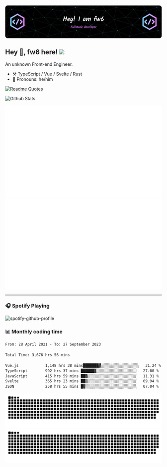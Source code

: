 ![Header](github-header-image.png)

## Hey 👋, fw6 here! <img src="https://github.githubassets.com/images/mona-whisper.gif" height="24" />


An unknown Front-end Engineer.

-   :hammer_and_pick: TypeScript / Vue / Svelte / Rust
-   :man: Pronouns: he/him


[![Readme Quotes](https://quotes-github-readme.vercel.app/api?type=horizontal&theme=algolia)](https://github.com/piyushsuthar/github-readme-quotes)



![Github Stats](https://github-readme-stats.vercel.app/api?username=fw6&bg_color=30,e96443,904e95&title_color=fff&text_color=fff)

![](https://raw.githubusercontent.com/fw6/github-stats-transparent/output/generated/overview.svg)
![](https://raw.githubusercontent.com/fw6/github-stats-transparent/output/generated/languages.svg)


---

### 🎧 Spotify Playing

<!-- ![spotify-github-profile](/img/default.svg) -->

![spotify-github-profile](https://spotify-github-profile.vercel.app/api/view.svg?uid=r6wn4hdvypv0lkzyrj0e0pjct&cover_image=true&theme=default&show_offline=true&background_color=9a10ad&interchange=true&bar_color_cover=true)



### :bar_chart: Monthly coding time 

<!--START_SECTION:waka-->

```txt
From: 28 April 2021 - To: 27 September 2023

Total Time: 3,676 hrs 56 mins

Vue.js            1,148 hrs 38 mins███████▓░░░░░░░░░░░░░░░░░   31.24 %
TypeScript        992 hrs 37 mins ██████▓░░░░░░░░░░░░░░░░░░   27.00 %
JavaScript        415 hrs 59 mins ██▓░░░░░░░░░░░░░░░░░░░░░░   11.31 %
Svelte            365 hrs 23 mins ██▒░░░░░░░░░░░░░░░░░░░░░░   09.94 %
JSON              258 hrs 55 mins █▓░░░░░░░░░░░░░░░░░░░░░░░   07.04 %
```

<!--END_SECTION:waka-->




![github contribution grid snake animation](https://raw.githubusercontent.com/platane/platane/output/github-contribution-grid-snake-dark.svg#gh-dark-mode-only)![github contribution grid snake animation](https://raw.githubusercontent.com/platane/platane/output/github-contribution-grid-snake.svg#gh-light-mode-only)
